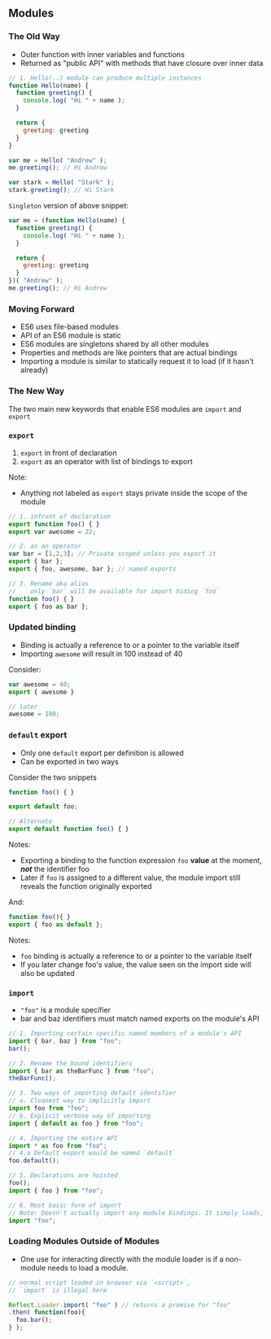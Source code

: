 ## Modules

### The Old Way
- Outer function with inner variables and functions
- Returned as "public API" with methods that have closure over inner data

```js
// 1. Hello(..) module can produce multiple instances
function Hello(name) {
  function greeting() {
    console.log( "Hi " + name );
  }

  return {
    greeting: greeting
  }
}

var me = Hello( "Andrew" );
me.greeting(); // Hi Andrew

var stark = Hello( "Stark" );
stark.greeting(); // Hi Stark
```

`Singleton` version of above snippet:
```js
var me = (function Hello(name) {
  function greeting() {
    console.log( "Hi " + name );
  }

  return {
    greeting: greeting
  }
})( "Andrew" );
me.greeting(); // Hi Andrew
```

### Moving Forward
- ES6 uses file-based modules
- API of an ES6 module is static
- ES6 modules are singletons shared by all other modules
- Properties and methods are like pointers that are actual bindings
- Importing a module is similar to statically request it to load (if it hasn't already)

### The New Way
The two main new keywords that enable ES6 modules are `import` and `export`

### `export`
1. `export` in front of declaration
2. `export` as an operator with list of bindings to export

Note:
- Anything not labeled as `export` stays private inside the scope of the module

```js
// 1. infront of declaration
export function foo() { }
export var awesome = 22;

// 2. as an operator
var bar = [1,2,3]; // Private scoped unless you export it
export { bar };
export { foo, awesome, bar }; // named exports

// 3. Rename aka alias
//    only `bar` will be available for import hiding `foo`
function foo() { }
export { foo as bar };
```

### Updated binding
- Binding is actually a reference to or a pointer to the variable itself
- Importing `awesome` will result in 100 instead of 40

Consider:
```js
var awesome = 40;
export { awesome }

// later
awesome = 100;
```

### `default` export
- Only one `default` export per definition is allowed
- Can be exported in two ways

Consider the two snippets
```js
function foo() { }

export default foo;

// Alternate
export default function foo() { }
```
Notes:
- Exporting a binding to the function expression `foo` **value** at the moment, ***not*** the identifier foo
- Later if `foo` is assigned to a different value, the module import still reveals the function originally exported

And:
```js
function foo(){ }
export { foo as default };
```
Notes:
- `foo` binding is actually a reference to or a pointer to the variable itself
- If you later change foo's value, the value seen on the import side will also be updated

### `import`
- `"foo"` is a module specifier
- bar and baz identifiers must match named exports on the module's API

```js
// 1. Importing certain specific named members of a module's API
import { bar, baz } from "foo";
bar();

// 2. Rename the bound identifiers
import { bar as theBarFunc } from "foo";
theBarFunc();

// 3. Two ways of importing default identifier
// a. Cleanest way to implicitly import
import foo from "foo";
// b. Explicit verbose way of importing
import { default as foo } from "foo";

// 4. Importing the entire API
import * as foo from "foo";
// 4.a Default export would be named `default`
foo.default();

// 5. Declarations are hoisted
foo();
import { foo } from "foo";

// 6. Most basic form of import
// Note: Doesn't actually import any module bindings. It simply loads, compiles and evaluates the "foo" module
import "foo";
```

### Loading Modules Outside of Modules
- One use for interacting directly with the module loader is if a non-module needs to load a module.

```js
// normal script loaded in browser via `<script>`,
// `import` is illegal here

Reflect.Loader.import( "foo" ) // returns a promise for "foo"
.then( function(foo){
  foo.bar();
} );
```
